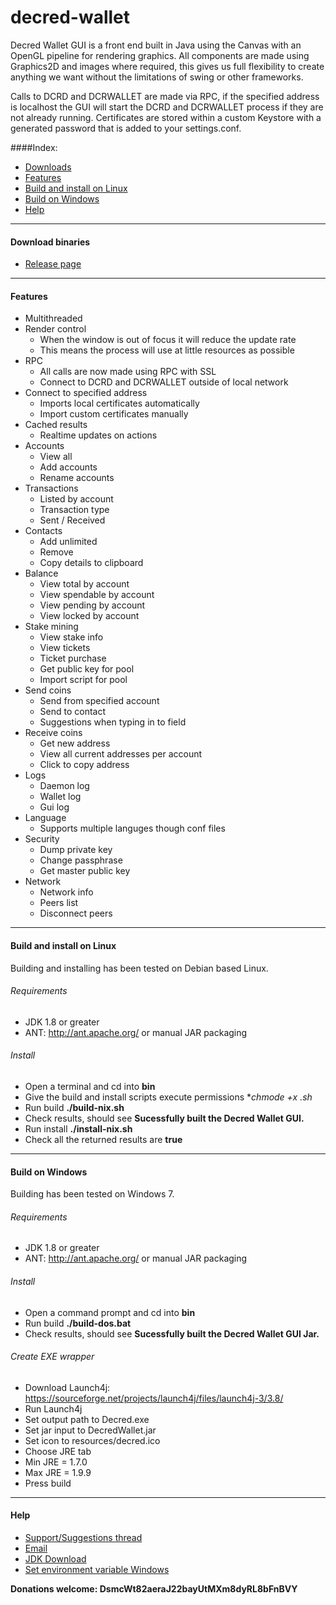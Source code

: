 # decred-wallet
Decred Wallet GUI is a front end built in Java using the Canvas with an OpenGL pipeline for rendering graphics.
All components are made using Graphics2D and images where required, this gives us full flexibility to create anything we want without the limitations of swing or other frameworks.

Calls to DCRD and DCRWALLET are made via RPC, if the specified address is localhost the GUI will start the DCRD and DCRWALLET process if they are not already running.
Certificates are stored within a custom Keystore with a generated password that is added to your settings.conf.

####Index:
* [Downloads](#download-binaries)  
* [Features](#features)
* [Build and install on Linux](#build-and-install-on-linux)
* [Build on Windows](#build-on-windows)
* [Help](#help)

___

#### Download binaries
* [Release page](https://github.com/Fsig/decred-wallet-gui/releases)

___

#### Features

* Multithreaded
* Render control
  * When the window is out of focus it will reduce the update rate
  * This means the process will use at little resources as possible
* RPC 
  * All calls are now made using RPC with SSL
  * Connect to DCRD and DCRWALLET outside of local network
* Connect to specified address
  * Imports local certificates automatically
  * Import custom certificates manually
* Cached results
  * Realtime updates on actions
* Accounts
  * View all
  * Add accounts
  * Rename accounts
* Transactions
  * Listed by account
  * Transaction type
  * Sent / Received
* Contacts
  * Add unlimited
  * Remove
  * Copy details to clipboard
* Balance
  * View total by account
  * View spendable by account
  * View pending by account
  * View locked by account
* Stake mining
  * View stake info
  * View tickets
  * Ticket purchase
  * Get public key for pool
  * Import script for pool
* Send coins
  * Send from specified account
  * Send to contact
  * Suggestions when typing in to field
* Receive coins
  * Get new address
  * View all current addresses per account
  * Click to copy address
* Logs
  * Daemon log
  * Wallet log
  * Gui log
* Language
  * Supports multiple languges though conf files
* Security
  * Dump private key
  * Change passphrase
  * Get master public key
* Network 
  * Network info
  * Peers list
  * Disconnect peers
  
___

#### Build and install on Linux

Building and installing has been tested on Debian based Linux.

###### Requirements
* JDK 1.8 or greater
* ANT: http://ant.apache.org/ or manual JAR packaging

###### Install
* Open a terminal and cd into **bin**
* Give the build and install scripts execute permissions **chmode +x *.sh**
* Run build **./build-nix.sh**
* Check results, should see **Sucessfully built the Decred Wallet GUI.**
* Run install **./install-nix.sh**
* Check all the returned results are **true**

___

#### Build on Windows

Building has been tested on Windows 7.

###### Requirements
* JDK 1.8 or greater
* ANT: http://ant.apache.org/ or manual JAR packaging

###### Install
* Open a command prompt and cd into **bin**
* Run build **./build-dos.bat**
* Check results, should see **Sucessfully built the Decred Wallet GUI Jar.**

###### Create EXE wrapper
* Download Launch4j: https://sourceforge.net/projects/launch4j/files/launch4j-3/3.8/
* Run Launch4j
* Set output path to Decred.exe
* Set jar input to DecredWallet.jar
* Set icon to resources/decred.ico
* Choose JRE tab
* Min JRE = 1.7.0
* Max JRE = 1.9.9
* Press build

___

#### Help

* [Support/Suggestions thread](https://forum.decred.org/threads/decred-wallet-gui.1119/)
* [Email](mailto::fsig@hmamail.com)
* [JDK Download](http://www.oracle.com/technetwork/java/javase/downloads/jdk8-downloads-2133151.html)
* [Set environment variable Windows](http://www.tutorialspoint.com/java/java_environment_setup.htm)


**Donations welcome: DsmcWt82aeraJ22bayUtMXm8dyRL8bFnBVY**
